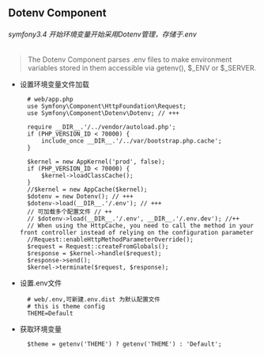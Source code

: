 ## Dotenv Component
###### symfony3.4 开始环境变量开始采用Dotenv管理，存储于.env
> The Dotenv Component parses .env files to make environment variables stored in them accessible via getenv(), $_ENV or $_SERVER.

- 设置环境变量文件加载

        # web/app.php
        use Symfony\Component\HttpFoundation\Request;
        use Symfony\Component\Dotenv\Dotenv; // +++

        require __DIR__.'/../vendor/autoload.php';
        if (PHP_VERSION_ID < 70000) {
            include_once __DIR__.'/../var/bootstrap.php.cache';
        }

        $kernel = new AppKernel('prod', false);
        if (PHP_VERSION_ID < 70000) {
            $kernel->loadClassCache();
        }
        //$kernel = new AppCache($kernel);
        $dotenv = new Dotenv(); // +++
        $dotenv->load(__DIR__.'/.env'); // +++
        // 可加载多个配置文件 // ++
        // $dotenv->load(__DIR__.'/.env', __DIR__.'/.env.dev'); //++
        // When using the HttpCache, you need to call the method in your front controller instead of relying on the configuration parameter
        //Request::enableHttpMethodParameterOverride();
        $request = Request::createFromGlobals();
        $response = $kernel->handle($request);
        $response->send();
        $kernel->terminate($request, $response);
- 设置.env文件

		# web/.env,可新建.env.dist 为默认配置文件
        # this is theme config
        THEME=Default
- 获取环境变量

		$theme = getenv('THEME') ? getenv('THEME') : 'Default';